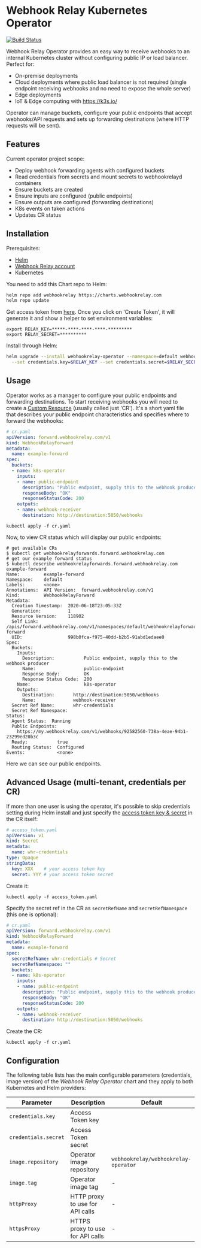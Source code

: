 # Webhook Relay Kubernetes Operator

[![Build Status](https://drone-kr.webrelay.io/api/badges/webhookrelay/webhookrelay-operator/status.svg)](https://drone-kr.webrelay.io/webhookrelay/webhookrelay-operator)

Webhook Relay Operator provides an easy way to receive webhooks to an internal Kubernetes cluster without configuring public IP or load balancer. Perfect for:
- On-premise deployments 
- Cloud deployments where public load balancer is not required (single endpoint receiving webhooks and no need to expose the whole server)
- Edge deployments
- IoT & Edge computing with https://k3s.io/

Operator can manage buckets, configure your public endpoints that accept webhooks/API requests and sets up forwarding destinations (where HTTP requests will be sent).

## Features

Current operator project scope:

- Deploy webhook forwarding agents with configured buckets
- Read credentials from secrets and mount secrets to webhookrelayd containers
- Ensure buckets are created 
- Ensure inputs are configured (public endpoints)
- Ensure outputs are configured (forwarding destinations)
- K8s events on taken actions
- Updates CR status


## Installation

Prerequisites:

* [Helm](https://docs.helm.sh/using_helm/#installing-helm)
* [Webhook Relay account](https://my.webhookrelay.com)
* Kubernetes

You need to add this Chart repo to Helm:

```bash
helm repo add webhookrelay https://charts.webhookrelay.com
helm repo update
```

Get access token from [here](https://my.webhookrelay.com/tokens). Once you click on 'Create Token', it will generate it and show a helper to set environment variables:

```
export RELAY_KEY=*****-****-****-****-*********
export RELAY_SECRET=**********
```

Install through Helm:

```bash
helm upgrade --install webhookrelay-operator --namespace=default webhookrelay/webhookrelay-operator \
  --set credentials.key=$RELAY_KEY --set credentials.secret=$RELAY_SECRET
```

## Usage

Operator works as a manager to configure your public endpoints and forwarding destinations. To start receiving webhooks you will need to create a [Custom Resource](https://kubernetes.io/docs/concepts/extend-kubernetes/api-extension/custom-resources/) (usually called just 'CR'). It's a short yaml file that describes your public endpoint characteristics and specifies where to forward the webhooks:

```yaml
# cr.yaml
apiVersion: forward.webhookrelay.com/v1
kind: WebhookRelayForward
metadata:
  name: example-forward
spec:
  buckets:
  - name: k8s-operator
    inputs:
    - name: public-endpoint
      description: "Public endpoint, supply this to the webhook producer"
      responseBody: "OK"
      responseStatusCode: 200
    outputs:
    - name: webhook-receiver
      destination: http://destination:5050/webhooks
```

```shell
kubectl apply -f cr.yaml
```

Now, to view CR status which will display our public endpoints:

```shell
# get available CRs
$ kubectl get webhookrelayforwards.forward.webhookrelay.com
# get our example forward status
$ kubectl describe webhookrelayforwards.forward.webhookrelay.com example-forward
Name:         example-forward
Namespace:    default
Labels:       <none>
Annotations:  API Version:  forward.webhookrelay.com/v1
Kind:         WebhookRelayForward
Metadata:
  Creation Timestamp:  2020-06-18T23:05:33Z
  Generation:          1
  Resource Version:    118902
  Self Link:           /apis/forward.webhookrelay.com/v1/namespaces/default/webhookrelayforwards/example-forward
  UID:                 998b0fca-f975-40dd-b2b5-91abd1edaee0
Spec:
  Buckets:
    Inputs:
      Description:           Public endpoint, supply this to the webhook producer
      Name:                  public-endpoint
      Response Body:         OK
      Response Status Code:  200
    Name:                    k8s-operator
    Outputs:
      Destination:       http://destination:5050/webhooks
      Name:              webhook-receiver
  Secret Ref Name:       whr-credentials
  Secret Ref Namespace:  
Status:
  Agent Status:  Running
  Public Endpoints:
    https://my.webhookrelay.com/v1/webhooks/92582560-738a-4eae-94b1-23299ed20b3c
  Ready:           true
  Routing Status:  Configured
Events:            <none>
```

Here we can see our public endpoints.

## Advanced Usage (multi-tenant, credentials per CR)

If more than one user is using the operator, it's possible to skip credentials setting during Helm install and just specify the [access token key & secret](https://my.webhookrelay.com/tokens) in the CR itself:

```yaml
# access_token.yaml
apiVersion: v1
kind: Secret
metadata:
  name: whr-credentials
type: Opaque
stringData:
  key: XXX    # your access token key
  secret: YYY # your access token secret
```

Create it:

```shell
kubectl apply -f access_token.yaml
```

Specify the secret ref in the CR as `secretRefName` and `secretRefNamespace` (this one is optional):

```yaml
# cr.yaml
apiVersion: forward.webhookrelay.com/v1
kind: WebhookRelayForward
metadata:
  name: example-forward
spec:
  secretRefName: whr-credentials # Secret 
  secretRefNamespace: ""
  buckets:
  - name: k8s-operator
    inputs:
    - name: public-endpoint
      description: "Public endpoint, supply this to the webhook producer"
      responseBody: "OK"
      responseStatusCode: 200
    outputs:
    - name: webhook-receiver
      destination: http://destination:5050/webhooks
```

Create the CR:

```
kubectl apply -f cr.yaml
```


## Configuration

The following table lists has the main configurable parameters (credentials, image version) of the _Webhook Relay Operator_ chart and they apply to both Kubernetes and Helm providers:

| Parameter                                   | Description                            | Default                                                   |
| ------------------------------------------- | -------------------------------------- | --------------------------------------------------------- |
| `credentials.key`                           | Access Token key                       |                                                           |
| `credentials.secret`                        | Access Token secret                    |                                                           |
| `image.repository`                          | Operator image repository              | `webhookrelay/webhookrelay-operator`                      |
| `image.tag`                                 | Operator image tag                     | -                                                         |
| `httpProxy`                                 | HTTP proxy to use for API calls        | -                                                         |
| `httpsProxy`                                | HTTPS proxy to use for API calls       | -                                                         |